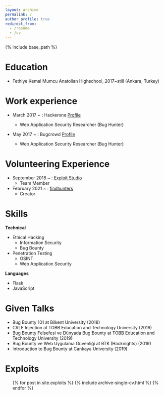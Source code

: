 ```yaml
---
layout: archive
permalink: /
author_profile: true
redirect_from:
  - /resume
  - /cv
---
```


{% include base_path %}

Education
======
* Fethiye Kemal Mumcu Anatolian Highschool, 2017\~still (Ankara, Turkey)



Work experience
======

* March 2017 ~ : Hackerone [Profile](https://hackerone.com/samet)
  - Web Application Security Researcher (Bug Hunter)


* May 2017 ~ : Bugcrowd [Profile](https://bugcrowd.com/samet)
  - Web Application Security Researcher (Bug Hunter)



Volunteering Experience
======
* September 2018 ~ :  [Exploit Studio](http://exploit.studio/)
  - Team Member
* February 2021 ~ :  [findhunters](https://findhunters.com/)
  - Creator



Skills
======
**Technical**
* Ethical Hacking
  * Information Security
  * Bug Bounty
* Penetration Testing
  * OSINT
  * Web Application Security

**Languages**
* Flask 
* JavaScript 



Given Talks
======
* Bug Bounty 101 at Bilkent University (2018)
* CRLF Injection at TOBB Education and Technology University (2019)
* Bug Bounty Felsefesi ve Dünyada Bug Bounty at TOBB Education and Technology University (2019)
* Bug Bounty ve Web Uygulama Güvenliği at BTK (Hacknights) (2019)
* Introduction to Bug Bounty at Cankaya University (2019)  


  
Exploits
======
  <ul>{% for post in site.exploits %}
    {% include archive-single-cv.html %}
  {% endfor %}</ul>


